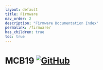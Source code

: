 ```yaml
---
layout: default
title: Firmware
nav_order: 2
description: "Firmware Documentation Index"
permalink: /firmware/
has_children: true
toc: true
---
```


# MCB19 [![GitHub](https://img.shields.io/github/license/ZeniteSolar/MCB19?style=flat)](https://github.com/ZeniteSolar/MCB19/blob/master/LICENSE)

